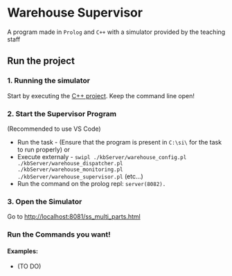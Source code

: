 # Warehouse Supervisor
A program made in `Prolog` and `C++` with a simulator provided by the teaching staff
## Run the project
### 1. Running the simulator
Start by executing the [C++ project](serverApp/).
Keep the command line open!
### 2. Start the Supervisor Program
(Recommended to use VS Code)
- Run the task - (Ensure that the program is present in `C:\si\` for the task to run properly)
or
- Execute externaly - `swipl ./kbServer/warehouse_config.pl ./kbServer/warehouse_dispatcher.pl ./kbServer/warehouse_monitoring.pl ./kbServer/warehouse_supervisor.pl` (etc...)
- Run the command on the prolog repl: `server(8082).`
### 3. Open the Simulator
Go to <http://localhost:8081/ss_multi_parts.html>
### Run the Commands you want!
#### Examples:
- (TO DO)
